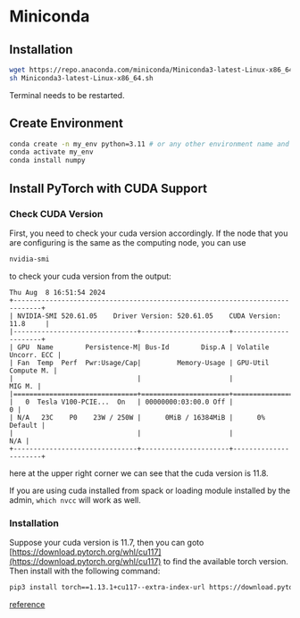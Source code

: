 # Miniconda
## Installation
```bash
wget https://repo.anaconda.com/miniconda/Miniconda3-latest-Linux-x86_64.sh
sh Miniconda3-latest-Linux-x86_64.sh
```
Terminal needs to be restarted.

## Create Environment
```bash
conda create -n my_env python=3.11 # or any other environment name and python version you need
conda activate my_env
conda install numpy
```
## Install PyTorch with CUDA Support
### Check CUDA Version
First, you need to check your cuda version accordingly.
If the node that you are configuring is the same as the computing node, you can use
```bash
nvidia-smi
```
to check your cuda version from the output:
```
Thu Aug  8 16:51:54 2024       
+-----------------------------------------------------------------------------+
| NVIDIA-SMI 520.61.05    Driver Version: 520.61.05    CUDA Version: 11.8     |
|-------------------------------+----------------------+----------------------+
| GPU  Name        Persistence-M| Bus-Id        Disp.A | Volatile Uncorr. ECC |
| Fan  Temp  Perf  Pwr:Usage/Cap|         Memory-Usage | GPU-Util  Compute M. |
|                               |                      |               MIG M. |
|===============================+======================+======================|
|   0  Tesla V100-PCIE...  On   | 00000000:03:00.0 Off |                    0 |
| N/A   23C    P0    23W / 250W |      0MiB / 16384MiB |      0%      Default |
|                               |                      |                  N/A |
+-------------------------------+----------------------+----------------------+
```
here at the upper right corner we can see that the cuda version is 11.8.

If you are using cuda installed from spack or loading module installed by the admin, `which nvcc` will work as well.

### Installation
Suppose your cuda version is 11.7, then you can goto [https://download.pytorch.org/whl/cu117](https://download.pytorch.org/whl/cu117) to find the available torch version.
Then install with the following command:
```bash
pip3 install torch==1.13.1+cu117--extra-index-url https://download.pytorch.org/whl/cu117 --no-cache-dir
```
[reference](https://stackoverflow.com/questions/70340812/how-to-install-pytorch-with-cuda-support-with-pip-in-visual-studio)
